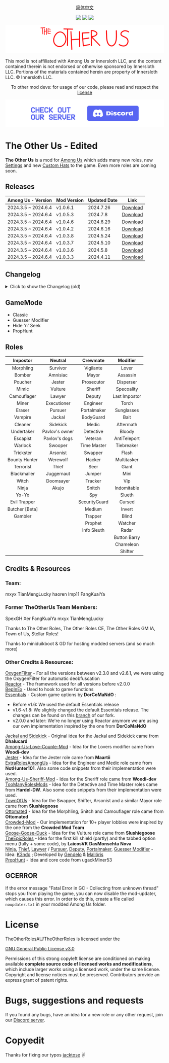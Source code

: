 <p align="center"> <a href="README_ZH-CN.md"> 简体中文 </a> </p>

<p align="center">
<a href="https://github.com/mxyx-club/TheOtherUs-Edited/releases/"><img src="https://badgen.net/github/release/mxyx-club/TheOtherUs-Edited"></a>    
<a href="https://github.com/mxyx-club/TheOtherUs-Edited/releases/"><img src="https://badgen.net/github/assets-dl/mxyx-club/TheOtherUs-Edited"></a>    
<a href="https://github.com/mxyx-club/TheOtherUs-Edited/releases/"><img src="https://badgen.net/github/watchers/mxyx-club/TheOtherUs-Edited"></a></p>


![mod banner](./Images/TOU_Logo.png)


This mod is not affiliated with Among Us or Innersloth LLC, and the content contained therein is not endorsed or otherwise sponsored by Innersloth LLC. Portions of the materials contained herein are property of Innersloth LLC. © Innersloth LLC.

<p align="center">To other mod devs: for usage of our code, please read and respect the <a href="#license">license</a></p>

[![Discord](./Images/TOR_server.png)](https://discord.gg/yspVyP5meR)

# The Other Us - Edited

**The Other Us** is a mod for [Among Us](https://store.steampowered.com/app/945360/Among_Us) which adds many new roles, new [Settings](#settings) and new [Custom Hats](#custom-hats) to the game.
Even more roles are coming soon.

## Releases

| Among Us - Version  | Mod Version | Updated Date | Link                                                         |
| ------------------- | ----------- | ------------ | ------------------------------------------------------------ |
| 2024.3.5 ~ 2024.6.4 | v1.0.6.1    | 2024.7.26    | [Download](https://github.com/mxyx-club/TheOtherUs-Edited/releases/download/v1.0.6.1/TheOtherUs.zip) |
| 2024.3.5 ~ 2024.6.4 | v1.0.5.3    | 2024.7.8     | [Download](https://github.com/mxyx-club/TheOtherUs-Edited/releases/download/v1.0.5.3/TheOtherUs.zip) |
| 2024.3.5 ~ 2024.6.4 | v1.0.4.6    | 2024.6.29    | [Download](https://github.com/mxyx-club/TheOtherUs-Edited/releases/download/v1.0.4.6/TheOtherUs.zip) |
| 2024.3.5 ~ 2024.6.4 | v1.0.4.2    | 2024.6.16    | [Download](https://github.com/mxyx-club/TheOtherUs-Edited/releases/download/v1.0.4.2/TheOtherUs.zip) |
| 2024.3.5 ~ 2024.6.4 | v1.0.3.8    | 2024.5.24    | [Download](https://github.com/mxyx-club/TheOtherUs-Edited/releases/download/v1.0.3.8/TheOtherUs.zip) |
| 2024.3.5 ~ 2024.6.4 | v1.0.3.7    | 2024.5.10    | [Download](https://github.com/mxyx-club/TheOtherUs-Edited/releases/download/v1.0.3.7/TheOtherRoles.zip) |
| 2024.3.5 ~ 2024.6.4 | v1.0.3.6    | 2024.5.8     | [Download](https://github.com/mxyx-club/TheOtherUs-Edited/releases/download/v1.0.3.6/TheOtherRoles.zip) |
| 2024.3.5 ~ 2024.6.4 | v1.0.3.3    | 2024.4.11    | [Download](https://github.com/mxyx-club/TheOtherUs-Edited/releases/download/v1.0.3.3/TheOtherRoles.zip) |



## Changelog

<details>
  <summary>Click to show the Changelog (old)</summary>



###  v1.0.3.2:

 - #### Newly added

    - New Modifier: LastImposter (gain lower kill cooldown when there is only 1 imposter left)
    - When born may choose to born on random vents
    - New ending added: And Then There Were None
    - Akujo: Update with the true love can't win together with the original team
    - Chameleon: Will not be given to Swooper and Ninja
    - ButtonBarry: Won't be given to the Mayor
    - Snitch: Can't be guessed during the meeting after being exposed, and now given an option of expose the range of Neutral
    - Jumper & Escapist: Given option that can increase numbers of teleportation, to avoid the problem of only teleport once a round
    - Snitch：

 - #### Bug fixed:

    - Jackal: Fix the problem that Jackal can still destroy
    - Swapper: Fix the problem that Swapper can't fix destructions


###  v1.0.3.1:

 - #### Newly added

    - New role added: Prophet 
    - Poucher: changed to be Imposters used only
    - Snitch: remake, return to old version (Not fully functional)
    - Flash: Fix the problem of no speed up

### v1.0.3:

 - #### Based on TheOtherRoles - v4.5.2 

    - Compatible for v2024.3.5
    - Add a "Stop" button when game is about to start
    - Detective: optimize the slow movement when footprints appears
    - Medic: Is now also displayed in meetings to players who can see it, with brackets around the name

 - #### Newly added:

    - New Modifiers added: ButtonBarry and Flash
    - Detective: Autopsy report now changes to examine the role and color of the murderer
    - Medic: Autopsy report now add information of role and color of the murderer
    - Jumper & Escapist: Add an option that after the mmeting the marked spot won't being resetted
    - Disperser: Add an option to teleport to vents

 - #### Newly added:

    - Fix the bug in Guesser Modifier players will be given multiple roles
    - Torch: Fix the bug of torch's Vision


###  v1.0.2:

 - #### 新增内容

    - New role added: Akujo
    - Replace buttons with no text and add button texts in games
    - Undertaker: add the option of increase speed


 ###  v1.0.1:

 - #### Based on TheOtherUs - v1.3.4

 - #### Newly added:

    - New roles added: Juggernaut and Doomsayer
    - Synchronized cooldown at the start of game
    - Integrating the "CrowdedMod" feature into the game
    - Better map options
    - Added ModTranslation, more convinent for further translation on mods with other languages
    - Fungle: add with randomly born and more spots for Disperser
    - Torch: Add an option to increase the rate of Vision
    - Shifter: Add the option that can switch Neutral Roles
    - Bait: Newly add the option of only being given to Crewmates
    - Swooper: Now a Neutral role not an Imposter Role
    - Jackal: Newly added with a option that Imposters can see if their teammates get turned to Sidekick
    - Neutral: Their tasks are now fake so their tasks won't impact on Crewmates
    - Amnisiac: Delete the limitation of fake Tasks (Amnisiac may do Tasks before acquire a role, but won't impact on Crewmates)

 - #### Bugs fixed

    - Pursuer: Can't win with other teams except Imposters
    - Fungle: Fix the Vision problem
    - Torch: Fix the Vision problem
    - Sheriff: Fix the problem that can't figure out who is the Deputy in the game
    - Fix other bugs

</details>

## GameMode

- Classic
- Guesser Modifier
- Hide 'n' Seek
- PropHunt


## Roles

|    Impostor    |    Neutral     |   Crewmate    |   Modifier    |
| :------------: | :------------: | :-----------: | :-----------: |
|   Morphling    |    Survivor    |   Vigilante   |     Lover     |
|     Bomber     |    Amnisiac    |     Mayor     |   Assassin    |
|    Poucher     |     Jester     |  Prosecutor   |   Disperser   |
|     Mimic      |    Vulture     |    Sheriff    |  Specoality   |
|  Camouflager   |     Lawyer     |    Deputy     | Last Impostor |
|     Miner      |  Executioner   |   Engineer    |     Torch     |
|     Eraser     |    Pursuer     |  Portalmaker  |  Sunglasses   |
|    Vampire     |     Jackal     |   BodyGuard   |     Bait      |
|    Cleaner     |    Sidekick    |     Medic     |   Aftermath   |
|   Undertaker   | Pavlov's owner |   Detective   |    Bloody     |
|    Escapist    | Pavlov's dogs  |    Veteran    | AntiTeleport  |
|    Warlock     |    Swooper     |  Time Master  |  Tiebreaker   |
|   Trickster    |    Arsonist    |    Swapper    |     Flash     |
| Bounty Hunter  |    Werewolf    |    Hacker     |  Multitasker  |
|   Terrorist    |     Thief      |     Seer      |     Giant     |
|  Blackmailer   |   Juggernaut   |    Jumper     |     Mini      |
|     Witch      |   Doomsayer    |    Tracker    |      Vip      |
|     Ninja      |     Akujo      |    Snitch     |  Indomitable  |
|     Yo-Yo      |                |      Spy      |    Slueth     |
|  Evil Trapper  |                | SecurityGuard |    Cursed     |
| Butcher [Beta] |                |    Medium     |    Invert     |
|    Gambler     |                |    Trapper    |     Blind     |
|                |                |    Prophet    |    Watcher    |
|                |                |  Info Sleuth  |     Radar     |
|                |                |               | Button Barry  |
|                |                |               |   Chameleon   |
|                |                |               |    Shifter    |

## Credits & Resources
<p align="center">

### Team:
mxyx    TianMengLucky    haoren    Imp11    FangKuaiYa

### Former TheOtherUs Team Members:

SpexGH    Xer    FangKuaiYa    mxyx    TianMengLucky


Thanks to The Other Roles, The Other Roles CE, The Other Roles GM IA, Town of Us, Stellar Roles!

Thanks to miniduikboot & GD for hosting modded servers (and so much more)


### Other Credits & Resources:

</p>

[OxygenFilter](https://github.com/NuclearPowered/Reactor.OxygenFilter) - For all the versions between v2.3.0 and v2.6.1, we were using the OxygenFilter for automatic deobfuscation\
[Reactor](https://github.com/NuclearPowered/Reactor) - The framework used for all versions before v2.0.0\
[BepInEx](https://github.com/BepInEx) - Used to hook to game functions\
[Essentials](https://github.com/DorCoMaNdO/Reactor-Essentials) - Custom game options by **DorCoMaNdO** :

- Before v1.6: We used the default Essentials release
- v1.6-v1.8: We slightly changed the default Essentials release. The changes can be found on this [branch](https://github.com/Eisbison/Reactor-Essentials/tree/feature/TheOtherRoles-Adaption) of our fork.
- v2.0.0 and later: We're no longer using Reactor anymore we are using our own implementation inspired by the one from **DorCoMaNdO**

[Jackal and Sidekick](https://www.twitch.tv/dhalucard) - Original idea for the Jackal and Sidekick came from **Dhalucard**\
[Among-Us-Love-Couple-Mod](https://github.com/Woodi-dev/Among-Us-Love-Couple-Mod) - Idea for the Lovers modifier came from **Woodi-dev**\
[Jester](https://github.com/Maartii/Jester) - Idea for the Jester role came from **Maartii**\
[ExtraRolesAmongUs](https://github.com/NotHunter101/ExtraRolesAmongUs) - Idea for the Engineer and Medic role came from **NotHunter101**. Also some code snippets from their implementation were used.\
[Among-Us-Sheriff-Mod](https://github.com/Woodi-dev/Among-Us-Sheriff-Mod) - Idea for the Sheriff role came from **Woodi-dev**\
[TooManyRolesMods](https://github.com/Hardel-DW/TooManyRolesMods) - Idea for the Detective and Time Master roles came from **Hardel-DW**. Also some code snippets from their implementation were used.\
[TownOfUs](https://github.com/slushiegoose/Town-Of-Us) - Idea for the Swapper, Shifter, Arsonist and a similar Mayor role came from **Slushiegoose**\
[Ottomated](https://twitter.com/ottomated_) - Idea for the Morphling, Snitch and Camouflager role came from **Ottomated**\
[Crowded-Mod](https://github.com/CrowdedMods/CrowdedMod) - Our implementation for 10+ player lobbies were inspired by the one from the **Crowded Mod Team**\
[Goose-Goose-Duck](https://store.steampowered.com/app/1568590/Goose_Goose_Duck) - Idea for the Vulture role came from **Slushiegoose**\
[TheEpicRoles](https://github.com/LaicosVK/TheEpicRoles) - Idea for the first kill shield (partly) and the tabbed option menu (fully + some code), by **LaicosVK** **DasMonschta** **Nova**\
[Ninja](#ninja), [Thief](#thief), [Lawyer](#lawyer) / [Pursuer](#pursuer), [Deputy](#deputy), [Portalmaker](#portalmaker), [Guesser Modifier](#guesser-modifier) - Idea: [K3ndo](https://github.com/K3ndoo) ; Developed by [Gendelo](https://github.com/gendelo3) & [Mallöris](https://github.com/Mallaris) \
[PropHunt](https://github.com/ugackMiner53/PropHunt) - Idea and core code from ugackMiner53


## GCERROR
If the error message "Fatal Error in GC - Collecting from unknown thread" stops you from playing the game, you can now disable the mod-updater, which causes this error.
In order to do this, create a file called `noupdater.txt` in your modded Among Us folder.

# License
TheOtherRolesAU/TheOtherRoles is licensed under the

[GNU General Public License v3.0](https://github.com/TheOtherRolesAU/TheOtherRoles/blob/main/LICENSE)

Permissions of this strong copyleft license are conditioned on making available **complete source code of licensed works and modifications**, which include larger works using a licensed work, under the same license. Copyright and license notices must be preserved. Contributors provide an express grant of patent rights.

# Bugs, suggestions and requests

If you found any bugs, have an idea for a new role or any other request, join our [Discord server](https://discord.gg/77RkMJHWsM).

# Copyedit
Thanks for fixing our typos [jacktose](https://github.com/jacktose) ✌️
